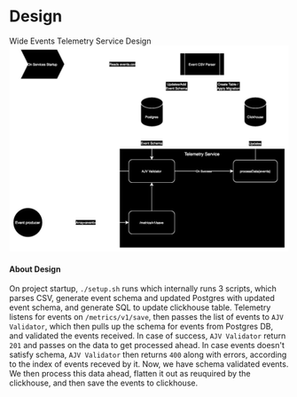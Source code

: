 # Design

Wide Events Telemetry Service Design
![](./assets/telemetry-design.drawio.svg)

#### About Design
On project startup, `./setup.sh` runs which internally runs 3 scripts, which parses CSV, generate event schema and updated Postgres with updated event schema, and generate SQL to update clickhouse table.
Telemetry listens for events on `/metrics/v1/save`, then passes the list of events to `AJV Validator`, which then pulls up the schema for events from Postgres DB, and validated the events received. In case of success, `AJV Validator` return `201` and passes on the data to get processed ahead. In case events doesn't satisfy schema, `AJV Validator` then returns `400` along with errors, according to the index of events receved by it.
Now, we have schema validated events. We then process this data ahead, flatten it out as reuquired by the clickhouse, and then save the events to clickhouse.